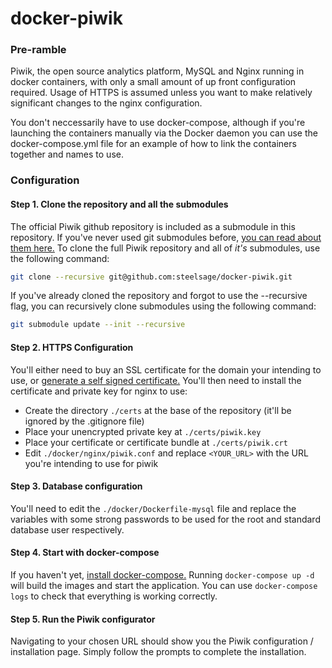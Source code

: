 # docker-piwik

### Pre-ramble
Piwik, the open source analytics platform, MySQL and Nginx running in docker containers, with only a small amount of up front configuration required. Usage of HTTPS is assumed unless you want to make relatively significant changes to the nginx configuration.

You don't neccessarily have to use docker-compose, although if you're launching the containers manually via the Docker daemon you can use the docker-compose.yml file for an example of how to link the containers together and names to use.

### Configuration

#### Step 1. Clone the repository and all the submodules
The official Piwik github repository is included as a submodule in this repository. If you've never used git submodules before, [you can read about them here.](https://www.git-scm.com/book/en/v2/Git-Tools-Submodules)
To clone the full Piwik repository and all of *it's* submodules, use the following command:
```bash
git clone --recursive git@github.com:steelsage/docker-piwik.git
```
If you've already cloned the repository and forgot to use the --recursive flag, you can recursively clone submodules using the following command:
```bash
git submodule update --init --recursive
```

#### Step 2. HTTPS Configuration
You'll either need to buy an SSL certificate for the domain your intending to use, or [generate a self signed certificate.](http://www.akadia.com/services/ssh_test_certificate.html) You'll then need to install the certificate and private key for nginx to use:

- Create the directory ```./certs``` at the base of the repository (it'll be ignored by the .gitignore file)
- Place your unencrypted private key at ```./certs/piwik.key```
- Place your certificate or certificate bundle at ```./certs/piwik.crt```
- Edit ```./docker/nginx/piwik.conf``` and replace ```<YOUR_URL>``` with the URL you're intending to use for piwik

#### Step 3. Database configuration
You'll need to edit the ```./docker/Dockerfile-mysql``` file and replace the variables with some strong passwords to be used for the root and standard database user respectively.

#### Step 4. Start with docker-compose
If you haven't yet, [install docker-compose.](https://docs.docker.com/compose/install/)
Running ```docker-compose up -d``` will build the images and start the application. You can use ```docker-compose logs``` to check that everything is working correctly.

#### Step 5. Run the Piwik configurator
Navigating to your chosen URL should show you the Piwik configuration / installation page. Simply follow the prompts to complete the installation.
